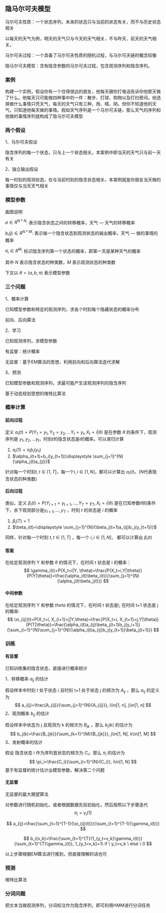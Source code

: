 ## 隐马尔可夫模型

马尔可夫性质：一个状态序列，未来的状态只与当前的状态有关，而不与历史状态相关

以每天的天气为例，明天的天气只与今天的天气相关，不与昨天、前天的天气相关。

马尔可夫过程：一个具备了马尔可夫性质的随机过程，与马尔可夫链的概念较像 

隐马尔可夫模型：含有隐含参数的马尔可夫过程，包含观测序列和隐含序列。

### 案例

构建一个实例，假设你有一个住得很远的朋友，他每天跟你打电话告诉你他那天做了什么。他每天只可能做四种事中的一件：散步、打球、购物以及打扫房间。他选择做什么事情只凭天气，每天的天气只有三种，雨、晴、阴。但你不知道他的天气，只知道他每天做的事情。假如天气序列是一个马尔可夫链，那么天气的序列和他做的事情序列就构成了隐马尔可夫模型

### 两个假设

1、马尔可夫假设

隐含序列的每一个状态，只与上一个状态相关。本案例中即当天的天气只与前一天有关 

2、独立输出假设 

每一时刻的观测状态，仅与当前时刻的隐含状态相关。本案例就是你朋友当天做的事情仅与当天天气相关 

### 模型参数

画图说明 

$a\in R^{N*N}$: 表示隐含状态之间的转移概率，天气 — 天气的转移概率

$b_i(j)\in R^{N*M}$: 表示每一个隐含状态到观测状态的输出概率，天气 — 做的事情的概率

$\pi_i \in R^M$: 标识隐含序列第一个状态的概率，即第一天是某种天气的概率 

其中 $N$ 表示隐含状态的种类数，$M$ 表示观测状态的种类数

下文以 $\theta=(a, b, \pi)$ 表示模型参数 

### 三个问题

1、概率计算 

已知模型参数和特定的观测序列，求各个时刻每个隐藏状态的概率分布

前向、后向算法

2、学习

已知观测序列，求模型参数

有监督：统计概率

无监督：基于EM算法的思想，利用前向和后向算法迭代求解

3、预测

已知模型参数和观测序列，求最可能产生该观测序列的隐含序列

基于动态规划思想的维特比算法



### 概率计算

#### 前向过程

定义 $\alpha_{i}(t)=P(Y_1=y_1, Y_2 = y_2, ...Y_t=y_t, X_t=i|\theta)$ 是在参数 $\theta$ 的条件下，观测序列是 $y_1,y_2,...y_t$，时刻$t$的隐含状态是$i$的概率。可以递归计算

1. $\alpha_i(1)=\pi_ib_i(y_1)$
2. $\alpha_i(t+1)=b_i(y_{t+1})\displaystyle \sum_{j=1}^{N}{\alpha_j(t)a_{ji}}$

针对每一个时刻$t,t\in[1, T]$，每一个$i, i\in[1, N]$，都可以计算出 $\alpha_i(t)$。(N代表隐含状态的种类数)

#### 后向过程

类似，定义 $\beta_i(t)=P(Y_{t+1} = y_{t+1}, ..., Y_T = y_T,X_t=i|\theta)$ 是在已知参数$\theta$的条件下，余下观测部分是$y_{t+1}, ..., y_T$ ，时刻 $t$ 的状态是 $i$ 的概率

1. $\beta_i(T)=1$
2. $\beta_i(t)=\displaystyle \sum_{j=1}^{N}{\beta_j(t+1)a_{ij}b_j(y_{t+1})}$

同样，针对每一个时刻 $t, t\in[1, T]$ ，每一个 $i, i\in[1, N]$， 都可以计算出 $\beta_i(t)$

#### 答案

在给定观测序列 Y 和参数 $\theta$ 的情况下，在时间 $t$ 状态是 i 的概率：
$$
\gamma_i(t)=P(X_t=i|Y, \theta)=\frac{P(X_t=i,Y|\theta)}{P(Y|\theta)}=\frac{\alpha_i(t)\beta_i(t)}{\sum_{j=1}^{N}{\alpha_j(t)\beta_j(t)}}
$$

#### 中间参数

在给定观测序列 Y 和参数 $theta$ 的情况下，在时间 $t$ 状态是i, 在时间 t+1 状态是 j 的概率:
$$
\xi_{ij}(t)=P(X_t=i, X_{i+1}=j|Y,\theta)=\frac{P(X_t=i, X_{t+1}=j,Y|\theta)}{P(T|\theta)}=\frac{\alpha_i(t)a_{ij}\beta_j(t+1)b_j(y_i+1)}{\sum_{i=1}^{N}\sum_{j=1}^{N}{\alpha_i(t)a_{ij}b_j(y_{t+1})\beta_j(t+1)}}
$$


### 训练

#### 有监督

已知训练集的隐含状态，直接进行概率统计

1、转移概率 $a_{ij}$ 的估计

假设样本中时刻 $t$ 处于状态 $i$ 且时刻 t+1 处于状态 j 的频次为 $A_{ij}$ ，那么 $a_{ij}$ 的定义为
$$
a_{ij}=\frac{A_{ij}}{\sum_{j=1}^{N}{A_{ij}}}, i\in[1, n], j\in[1, n]
$$
2、观测概率 $b_{ij}$ 的估计

假设样本中状态为 j 且观测为 k 的频次为 $B_{jk}$ ，那么 $b_j(k)$ 的估计为
$$
b_j(k)=\frac{B_{jk}}{\sum_{k=1}^{M}{B_{jk}}}, j\in[1, N], k\in[1, M]
$$
3、发射概率的估计

假设 隐含状态 i 作为序列首状态的频次为 $C_i$，那么 $\pi_i$ 的估计为
$$
\pi_i=\frac{C_i}{\sum_{i=1}^{N}{C_i}}, i\in[1, N]
$$
基于有监督的统计估计出模型参数，解决第二个问题



#### 无监督

无监督的最大期望算法

对参数进行随机初始化，或者根据数据先验初始化，然后按照以下步骤迭代
$$
\pi_i=\gamma_i(1)
$$

$$
a_{ij}=\frac{\sum_{t=1}^{T-1}{\xi_{ij}(t)}}{\sum_{t=1}^{T-1}{\gamma_i(t)}}
$$

$$
b_i(v_k)=\frac{\sum_{t=1}^{T}{1_{y_t=v_k}\gamma_i(t)}}{\sum_{t=1}^{T}\gamma_i(t)}, 1_{y_t=v_k}=1\ if \ y_t=v_k \ else \ 0
$$



以上步骤根据EM算法进行推到，但直接理解的话也可



### 预测

维特比算法



### 分词问题

把文本当做观测序列，分词标注作为隐含序列，即可利用HMM进行分词任务

